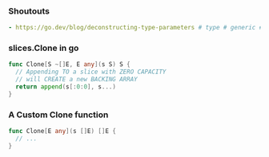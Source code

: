 ### Shoutouts
```yaml
- https://go.dev/blog/deconstructing-type-parameters # type # generic # slices
```

### slices.Clone in go
```go
func Clone[S ~[]E, E any](s S) S {
  // Appending TO a slice with ZERO CAPACITY
  // will CREATE a new BACKING ARRAY
  return append(s[:0:0], s...)
}
```

### A Custom Clone function
```go
func Clone[E any](s []E) []E {
  // ...
}
```

